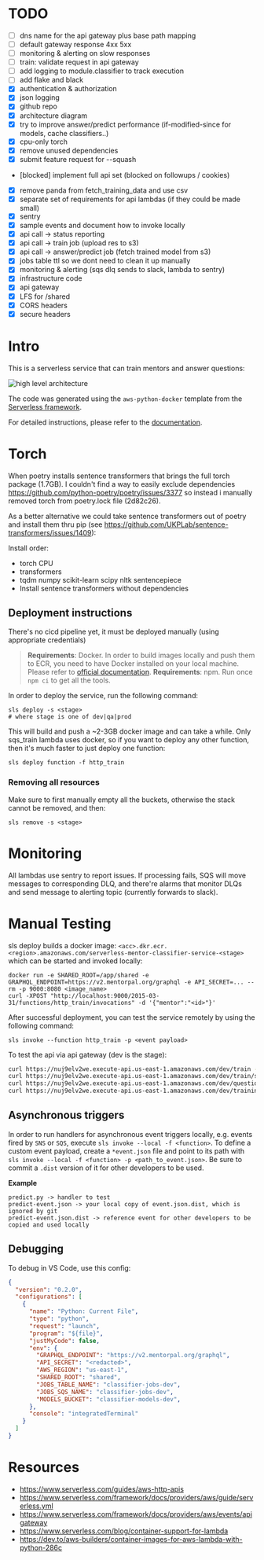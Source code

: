 # TODO

- [ ] dns name for the api gateway plus base path mapping
- [ ] default gateway response 4xx 5xx
- [ ] monitoring & alerting on slow responses
- [ ] train: validate request in api gateway
- [ ] add logging to module.classifier to track execution
- [ ] add flake and black
- [x] authentication & authorization
- [x] json logging
- [x] github repo
- [x] architecture diagram
- [x] try to improve answer/predict performance (if-modified-since for models, cache classifiers..)
- [x] cpu-only torch
- [x] remove unused dependencies
- [x] submit feature request for --squash
- [blocked] implement full api set (blocked on followups / cookies)
- [x] remove panda from fetch_training_data and use csv
- [x] separate set of requirements for api lambdas (if they could be made small)
- [x] sentry
- [x] sample events and document how to invoke locally
- [x] api call -> status reporting
- [x] api call -> train job (upload res to s3)
- [x] api call -> answer/predict job (fetch trained model from s3)
- [x] jobs table ttl so we dont need to clean it up manually
- [x] monitoring & alerting (sqs dlq sends to slack, lambda to sentry)
- [x] infrastructure code
- [x] api gateway
- [x] LFS for /shared
- [x] CORS headers
- [x] secure headers

# Intro

This is a serverless service that can train mentors and answer questions:

![high level architecture](./mentor-classifier-service.drawio.png)

The code was generated using the `aws-python-docker` template from the [Serverless framework](https://www.serverless.com/).

For detailed instructions, please refer to the [documentation](https://www.serverless.com/framework/docs/providers/aws/).

# Torch

When poetry installs sentence transformers that brings the full torch package (1.7GB). 
I couldn't find a way to easily exclude dependencies https://github.com/python-poetry/poetry/issues/3377
so instead i manually removed torch from poetry.lock file (2d82c26). 

As a better alternative we could take sentence transformers out of poetry
and install them thru pip (see https://github.com/UKPLab/sentence-transformers/issues/1409):

Install order:
- torch CPU
- transformers
- tqdm numpy scikit-learn scipy nltk sentencepiece
- Install sentence transformers without dependencies

## Deployment instructions

There's no cicd pipeline yet, it must be deployed manually (using appropriate credentials)

> **Requirements**: Docker. In order to build images locally and push them to ECR, you need to have Docker installed on your local machine. Please refer to [official documentation](https://docs.docker.com/get-docker/).
> **Requirements**: npm. Run once `npm ci` to get all the tools.

In order to deploy the service, run the following command:

```
sls deploy -s <stage>
# where stage is one of dev|qa|prod
```

This will build and push a ~2-3GB docker image and can take a while.
Only sqs_train lambda uses docker, so if you want to deploy any other function,
then it's much faster to just deploy one function:

```
sls deploy function -f http_train
```

### Removing all resources

Make sure to first manually empty all the buckets, otherwise the stack cannot be removed, and then:
```
sls remove -s <stage>
```

# Monitoring

All lambdas use sentry to report issues. If processing fails, SQS will move messages to corresponding DLQ,
and there're alarms that monitor DLQs and send message to alerting topic (currently forwards to slack).


# Manual Testing

sls deploy builds a docker image: `<acc>.dkr.ecr.<region>.amazonaws.com/serverless-mentor-classifier-service-<stage>` which can be started and invoked locally:
```
docker run -e SHARED_ROOT=/app/shared -e GRAPHQL_ENDPOINT=https://v2.mentorpal.org/graphql -e API_SECRET=... --rm -p 9000:8080 <image_name>
curl -XPOST "http://localhost:9000/2015-03-31/functions/http_train/invocations" -d '{"mentor":"<id>"}'
```


After successful deployment, you can test the service remotely by using the following command:

```
sls invoke --function http_train -p <event payload>
```

To test the api via api gateway (dev is the stage):

```bash
curl https://nuj9elv2we.execute-api.us-east-1.amazonaws.com/dev/train --data-raw '{"mentor":"6109d2a86e6fa01e5bf3219f"}'
curl https://nuj9elv2we.execute-api.us-east-1.amazonaws.com/dev/train/status/5e09da8f-d8cc-4d19-80d8-d94b28741a58
curl https://nuj9elv2we.execute-api.us-east-1.amazonaws.com/dev/questions?mentor=6109d2a86e6fa01e5bf3219f&query=what+do+you+think+about+serverless
curl https://nuj9elv2we.execute-api.us-east-1.amazonaws.com/dev/trainingdata/6109d2a86e6fa01e5bf3219f
```

## Asynchronous triggers

In order to run handlers for asynchronous event triggers locally, e.g. events fired by `SNS` or `SQS`, execute `sls invoke --local -f <function>`. To define a custom event payload, create a `*event.json` file and point to its path with `sls invoke --local -f <function> -p <path_to_event.json>`. Be sure to commit a `.dist` version of it for other developers to be used.

**Example**

```
predict.py -> handler to test
predict-event.json -> your local copy of event.json.dist, which is ignored by git
predict-event.json.dist -> reference event for other developers to be copied and used locally
```

## Debugging

To debug in VS Code, use this config:

```json
{
  "version": "0.2.0",
  "configurations": [
    {
      "name": "Python: Current File",
      "type": "python",
      "request": "launch",
      "program": "${file}",
      "justMyCode": false,
      "env": {
        "GRAPHQL_ENDPOINT": "https://v2.mentorpal.org/graphql",
        "API_SECRET": "<redacted>",
        "AWS_REGION": "us-east-1",
        "SHARED_ROOT": "shared",
        "JOBS_TABLE_NAME": "classifier-jobs-dev",
        "JOBS_SQS_NAME": "classifier-jobs-dev",
        "MODELS_BUCKET": "classifier-models-dev",
      },
      "console": "integratedTerminal"
    }
  ]
}
```


# Resources

 - https://www.serverless.com/guides/aws-http-apis
 - https://www.serverless.com/framework/docs/providers/aws/guide/serverless.yml
 - https://www.serverless.com/framework/docs/providers/aws/events/apigateway
 - https://www.serverless.com/blog/container-support-for-lambda
 - https://dev.to/aws-builders/container-images-for-aws-lambda-with-python-286c
